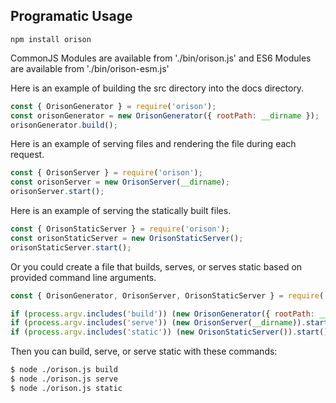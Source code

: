 ## Programatic Usage

```
npm install orison
```

CommonJS Modules are available from './bin/orison.js' and ES6 Modules are available from './bin/orison-esm.js'

Here is an example of building the src directory into the docs directory.

```js
const { OrisonGenerator } = require('orison');
const orisonGenerator = new OrisonGenerator({ rootPath: __dirname });
orisonGenerator.build();
```

Here is an example of serving files and rendering the file during each request.
```js
const { OrisonServer } = require('orison');
const orisonServer = new OrisonServer(__dirname);
orisonServer.start();
```

Here is an example of serving the statically built files.

```js
const { OrisonStaticServer } = require('orison');
const orisonStaticServer = new OrisonStaticServer();
orisonStaticServer.start();
```

Or you could create a file that builds, serves, or serves static based on provided command line arguments.

```js
const { OrisonGenerator, OrisonServer, OrisonStaticServer } = require('orison');

if (process.argv.includes('build')) (new OrisonGenerator({ rootPath: __dirname })).build();
if (process.argv.includes('serve')) (new OrisonServer(__dirname)).start();
if (process.argv.includes('static')) (new OrisonStaticServer()).start();
```

Then you can build, serve, or serve static with these commands:

```bash
$ node ./orison.js build
$ node ./orison.js serve
$ node ./orison.js static
```
